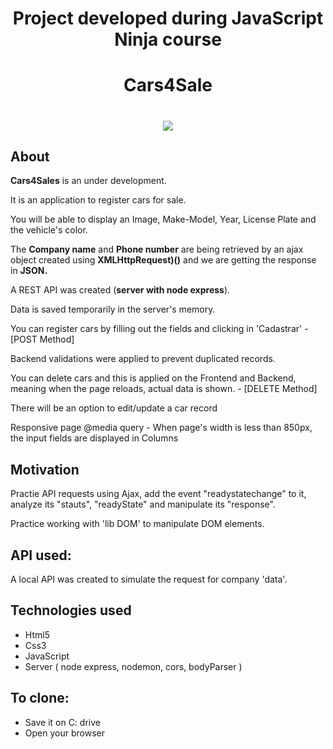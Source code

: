 <h1 align="center">Project developed during JavaScript Ninja course</h1>

<h1 align="center">Cars4Sale</h1>

<h1 align="center"><img src="https://ik.imagekit.io/cnbmdh4b9w/Matrix_G4PdyD6aI64.png?updatedAt=1629330374179"></h1>

## About

**Cars4Sales** is an under development.

<p>It is an application to register cars for sale.</p> 
<p>You will be able to display an Image, Make-Model, Year, License Plate and the vehicle's color.</p>

<p>The <b>Company name</b> and <b>Phone number</b> are being retrieved by an ajax object created using <b>XMLHttpRequest)()</b> and we are getting the response in <b>JSON.</b>
<p>A REST API was created (<b>server with node express</b>).</p>
<p>Data is saved temporarily in the server's memory.</p>
<p>You can register cars by filling out the fields and clicking in 'Cadastrar' - [POST Method]</p>
<p>Backend validations were applied to prevent duplicated records.</p>
<p>You can delete cars and this is applied on the Frontend and Backend, meaning when the page reloads, actual data is shown.  - [DELETE Method]</p>
<p>There will be an option to edit/update a car record</p>
<p>Responsive page @media query - When page's width is less than 850px, the input fields are displayed in Columns</p>

## Motivation

Practie API requests using Ajax, add the event "readystatechange" to it, analyze its "stauts", "readyState" and manipulate its "response".
<p>Practice working with 'lib DOM' to manipulate DOM elements.</p>

## API used:

A local API was created to simulate the request for company 'data'.

## Technologies used

- Html5
- Css3
- JavaScript
- Server ( node express, nodemon, cors, bodyParser )
## To clone:

- Save it on C: drive
- Open your browser
